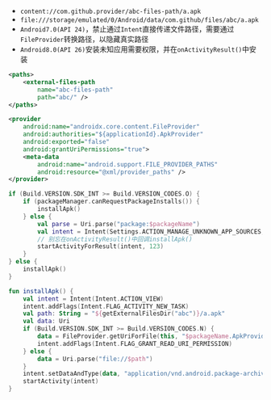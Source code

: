 * `content://com.github.provider/abc-files-path/a.apk`
* `file:///storage/emulated/0/Android/data/com.github/files/abc/a.apk`
* `Android7.0(API 24)`，禁止通过`Intent`直接传递文件路径，需要通过`FileProvider`转换路径，以隐藏真实路径
* `Android8.0(API 26)`安装未知应用需要权限，并在`onActivityResult()`中安装

```xml
<paths>
    <external-files-path
        name="abc-files-path"
        path="abc/" />
</paths>
```

```xml
<provider
    android:name="androidx.core.content.FileProvider"
    android:authorities="${applicationId}.ApkProvider"
    android:exported="false"
    android:grantUriPermissions="true">
    <meta-data
        android:name="android.support.FILE_PROVIDER_PATHS"
        android:resource="@xml/provider_paths" />
</provider>
```

```kotlin
if (Build.VERSION.SDK_INT >= Build.VERSION_CODES.O) {
    if (packageManager.canRequestPackageInstalls()) {
        installApk()
    } else {
        val parse = Uri.parse("package:$packageName")
        val intent = Intent(Settings.ACTION_MANAGE_UNKNOWN_APP_SOURCES, parse)
        // 别忘在onActivityResult()中回调installApk()
        startActivityForResult(intent, 123)
    }
} else {
    installApk()
}

fun installApk() {
    val intent = Intent(Intent.ACTION_VIEW)
    intent.addFlags(Intent.FLAG_ACTIVITY_NEW_TASK)
    val path: String = "${getExternalFilesDir("abc")}/a.apk"
    val data: Uri
    if (Build.VERSION.SDK_INT >= Build.VERSION_CODES.N) {
        data = FileProvider.getUriForFile(this, "$packageName.ApkProvider", File(path))
        intent.addFlags(Intent.FLAG_GRANT_READ_URI_PERMISSION)
    } else {
        data = Uri.parse("file://$path")
    }
    intent.setDataAndType(data, "application/vnd.android.package-archive")
    startActivity(intent)
}
```